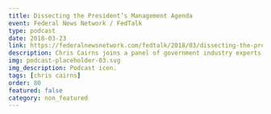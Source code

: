 ```yaml
---
title: Dissecting the President’s Management Agenda
event: Federal News Network / FedTalk
type: podcast
date: 2018-03-23
link: https://federalnewsnetwork.com/fedtalk/2018/03/dissecting-the-presidents-management-agenda/
description: Chris Cairns joins a panel of government industry experts to break down and discuss the implications of the President's Management Agenda from a technology perspective.
img: podcast-placeholder-03.svg
img_description: Podcast icon.
tags: [chris cairns]
order: 80
featured: false
category: non_featured
---
```

